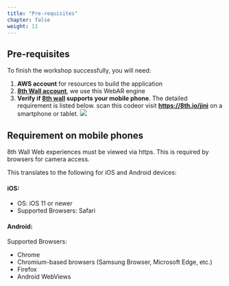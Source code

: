 ```yaml
---
title: "Pre-requisites"
chapter: false
weight: 11
---
```


## Pre-requisites

To finish the workshop successfully, you will need:      
    
1. **AWS account** for resources to build the application
1. **[8th Wall account](https://www.8thwall.com/)**, we use this WebAR engine
1. **Verify if [8th wall](https://www.8thwall.com/) supports your mobile phone**. The detailed requirement is listed below. scan this codeor visit **https://8th.io/jini** on a smartphone or tablet.
![](/images/introduction/8th-wall-qr.png)

## Requirement on mobile phones

8th Wall Web experiences must be viewed via https. This is required by browsers for camera access.

This translates to the following for iOS and Android devices:

#### iOS:

* OS: iOS 11 or newer
* Supported Browsers: Safari

#### Android:

Supported Browsers:    

* Chrome    
* Chromium-based browsers (Samsung Browser, Microsoft Edge, etc.)    
* Firefox    
* Android WebViews    

